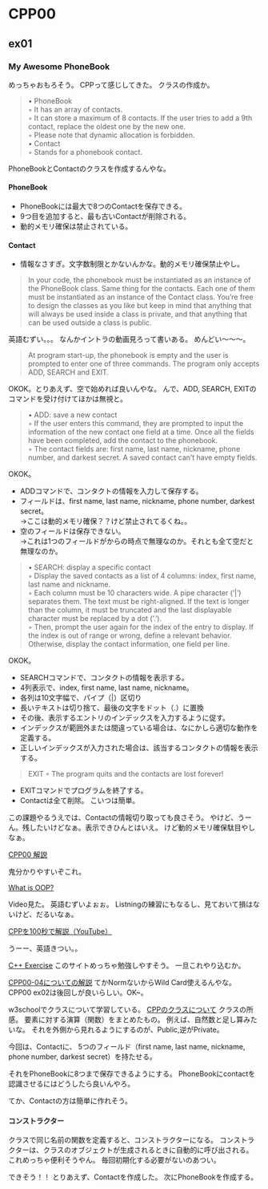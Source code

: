 # CPP00
## ex01
### My Awesome PhoneBook
めっちゃおもろそう。
CPPって感じしてきた。
クラスの作成か。

> • PhoneBook  
◦ It has an array of contacts.  
◦ It can store a maximum of 8 contacts. If the user tries to add a 9th contact, replace the oldest one by the new one.  
◦ Please note that dynamic allocation is forbidden.  
• Contact  
◦ Stands for a phonebook contact.  


PhoneBookとContactのクラスを作成するんやな。
#### PhoneBook
- PhoneBookには最大で8つのContactを保存できる。
- 9つ目を追加すると、最も古いContactが削除される。
- 動的メモリ確保は禁止されている。
#### Contact
- 情報なさすぎ。文字数制限とかないんかな。動的メモリ確保禁止やし。

> In your code, the phonebook must be instantiated as an instance of the PhoneBook
class. Same thing for the contacts. Each one of them must be instantiated as an instance
of the Contact class. You’re free to design the classes as you like but keep in mind that
anything that will always be used inside a class is private, and that anything that can be
used outside a class is public.

英語むずい。。。
なんかイントラの動画見ろって書いある。
めんどい～～～。

> At program start-up, the phonebook is empty and the user is prompted to enter one
of three commands. The program only accepts ADD, SEARCH and EXIT.

OKOK。とりあえず、空で始めれば良いんやな。
んで、ADD, SEARCH, EXITのコマンドを受け付けてほかは無視と。

> • ADD: save a new contact  
◦ If the user enters this command, they are prompted to input the information
of the new contact one field at a time. Once all the fields have been completed,
add the contact to the phonebook.  
◦ The contact fields are: first name, last name, nickname, phone number, and
darkest secret. A saved contact can’t have empty fields.

OKOK。
- ADDコマンドで、コンタクトの情報を入力して保存する。
- フィールドは、first name, last name, nickname, phone number, darkest secret。  
→ここは動的メモリ確保？？けど禁止されてるくね。。
- 空のフィールドは保存できない。  
→これは1つのフィールドがからの時点で無理なのか。それとも全て空だと無理なのか。

> • SEARCH: display a specific contact  
◦ Display the saved contacts as a list of 4 columns: index, first name, last name and nickname.  
◦ Each column must be 10 characters wide. A pipe character (’|’) separates them. The text must be right-aligned. If the text is longer than the column, it must be truncated and the last displayable character must be replaced by a dot (’.’).  
◦ Then, prompt the user again for the index of the entry to display. If the index is out of range or wrong, define a relevant behavior. Otherwise, display the contact information, one field per line.  

OKOK。
- SEARCHコマンドで、コンタクトの情報を表示する。
- 4列表示で、index, first name, last name, nickname。
- 各列は10文字幅で、パイプ（|）区切り
- 長いテキストは切り捨て、最後の文字をドット（.）に置換
- その後、表示するエントリのインデックスを入力するように促す。
- インデックスが範囲外または間違っている場合は、なにかしら適切な動作を定義する。
- 正しいインデックスが入力された場合は、該当するコンタクトの情報を表示する。

> EXIT
◦ The program quits and the contacts are lost forever!

- EXITコマンドでプログラムを終了する。
- Contactは全て削除。
こいつは簡単。

この課題やるうえでは、Contactの情報切り取っても良さそう。
やけど、うーん。残したいけどなぁ。表示できひんとはいえ。
けど動的メモリ確保駄目やしなぁ。

[CPP00 解説](https://42-cursus.gitbook.io/guide/4-rank-04/cpp-00-04-doing/cpp00)

鬼分かりやすいぞこれ。

[What is OOP?](https://www.techtarget.com/searchapparchitecture/definition/object-oriented-programming-OOP)

Video見た。
英語むずいよぉぉ。
Listningの練習にもなるし、見ておいて損はないけど、だるいなぁ。

[CPPを100秒で解説（YouTube）](https://www.youtube.com/watch?v=MNeX4EGtR5Y&ab_channel=Fireship)

うーー、英語きつい。。

[C++ Exercise](https://www.w3schools.com/cpp/default.asp)
このサイトめっちゃ勉強しやすそう。
一旦これやり込むか。

[CPP00-04についての解説](https://haglobah.github.io/Mastering-42/holy_graph/cpp00-04.html)
てかNormないからWild Card使えるんやな。
CPP00 ex02は後回しが良いらしい。OK~。

w3schoolでクラスについて学習している。
[CPPのクラスについて](https://www.w3schools.com/cpp/cpp_classes.asp)
クラスの所感。
要素に対する演算（関数）をまとめたもの。
例えば、自然数と足し算みたいな。
それを外側から見れるようにするのが、Public,逆がPrivate。

今回は、Contactに、
5つのフィールド（first name, last name, nickname, phone number, darkest secret）を持たせる。

それをPhoneBookに8つまで保存できるようにする。
PhoneBookにcontactを認識させるにはどうしたら良いんやろ。

てか、Contactの方は簡単に作れそう。

#### コンストラクター
クラスで同じ名前の関数を定義すると、コンストラクターになる。
コンストラクターは、クラスのオブジェクトが生成されるときに自動的に呼び出される。
これめっちゃ便利そうやん。
毎回初期化する必要がないのあつい。

できそう！！
とりあえず、Contactを作成した。
次にPhoneBookを作成する。
